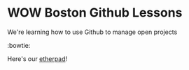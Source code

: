# WOW Boston Github Lessons

We're learning how to use Github to manage open projects

:bowtie:

Here's our [etherpad](https://public.etherpad-mozilla.org/p/mozwow-aug2017)! 


